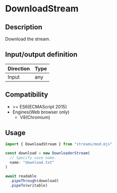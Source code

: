 # DownloadStream

## Description
Download the stream.

## Input/output definition
|Direction|Type|
|-|-|
|Input|any|

## Compatibility
* \>= ES6(ECMAScript 2015)
* Engines(Web browser only)
  * V8(Chromium)

## Usage
```ts
import { DownloadStream } from "streams/mod.mjs"

const download = new DownloaderStream(
  // Specify save name.
  name: "download.txt"
)

await readable
  .pipeThrough(download)
  .pipeTo(writable)
```